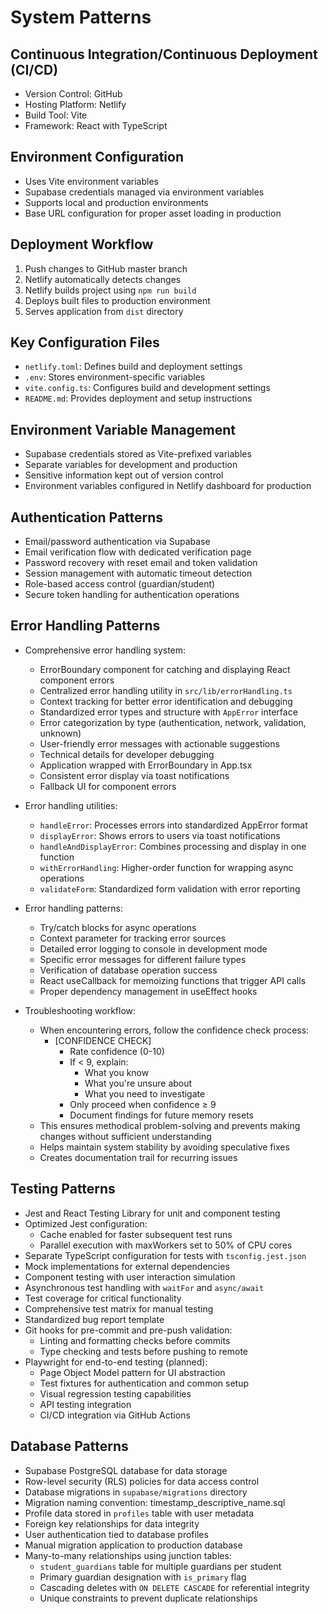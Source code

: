 # System Patterns

## Continuous Integration/Continuous Deployment (CI/CD)

- Version Control: GitHub
- Hosting Platform: Netlify
- Build Tool: Vite
- Framework: React with TypeScript

## Environment Configuration

- Uses Vite environment variables
- Supabase credentials managed via environment variables
- Supports local and production environments
- Base URL configuration for proper asset loading in production

## Deployment Workflow

1. Push changes to GitHub master branch
2. Netlify automatically detects changes
3. Netlify builds project using `npm run build`
4. Deploys built files to production environment
5. Serves application from `dist` directory

## Key Configuration Files

- `netlify.toml`: Defines build and deployment settings
- `.env`: Stores environment-specific variables
- `vite.config.ts`: Configures build and development settings
- `README.md`: Provides deployment and setup instructions

## Environment Variable Management

- Supabase credentials stored as Vite-prefixed variables
- Separate variables for development and production
- Sensitive information kept out of version control
- Environment variables configured in Netlify dashboard for production

## Authentication Patterns

- Email/password authentication via Supabase
- Email verification flow with dedicated verification page
- Password recovery with reset email and token validation
- Session management with automatic timeout detection
- Role-based access control (guardian/student)
- Secure token handling for authentication operations

## Error Handling Patterns

- Comprehensive error handling system:

  - ErrorBoundary component for catching and displaying React component errors
  - Centralized error handling utility in `src/lib/errorHandling.ts`
  - Context tracking for better error identification and debugging
  - Standardized error types and structure with `AppError` interface
  - Error categorization by type (authentication, network, validation, unknown)
  - User-friendly error messages with actionable suggestions
  - Technical details for developer debugging
  - Application wrapped with ErrorBoundary in App.tsx
  - Consistent error display via toast notifications
  - Fallback UI for component errors

- Error handling utilities:

  - `handleError`: Processes errors into standardized AppError format
  - `displayError`: Shows errors to users via toast notifications
  - `handleAndDisplayError`: Combines processing and display in one function
  - `withErrorHandling`: Higher-order function for wrapping async operations
  - `validateForm`: Standardized form validation with error reporting

- Error handling patterns:

  - Try/catch blocks for async operations
  - Context parameter for tracking error sources
  - Detailed error logging to console in development mode
  - Specific error messages for different failure types
  - Verification of database operation success
  - React useCallback for memoizing functions that trigger API calls
  - Proper dependency management in useEffect hooks

- Troubleshooting workflow:
  - When encountering errors, follow the confidence check process:
    - [CONFIDENCE CHECK]
      - Rate confidence (0-10)
      - If < 9, explain:
        - What you know
        - What you're unsure about
        - What you need to investigate
      - Only proceed when confidence ≥ 9
      - Document findings for future memory resets
  - This ensures methodical problem-solving and prevents making changes without sufficient understanding
  - Helps maintain system stability by avoiding speculative fixes
  - Creates documentation trail for recurring issues

## Testing Patterns

- Jest and React Testing Library for unit and component testing
- Optimized Jest configuration:
  - Cache enabled for faster subsequent test runs
  - Parallel execution with maxWorkers set to 50% of CPU cores
- Separate TypeScript configuration for tests with `tsconfig.jest.json`
- Mock implementations for external dependencies
- Component testing with user interaction simulation
- Asynchronous test handling with `waitFor` and `async/await`
- Test coverage for critical functionality
- Comprehensive test matrix for manual testing
- Standardized bug report template
- Git hooks for pre-commit and pre-push validation:
  - Linting and formatting checks before commits
  - Type checking and tests before pushing to remote
- Playwright for end-to-end testing (planned):
  - Page Object Model pattern for UI abstraction
  - Test fixtures for authentication and common setup
  - Visual regression testing capabilities
  - API testing integration
  - CI/CD integration via GitHub Actions

## Database Patterns

- Supabase PostgreSQL database for data storage
- Row-level security (RLS) policies for data access control
- Database migrations in `supabase/migrations` directory
- Migration naming convention: timestamp_descriptive_name.sql
- Profile data stored in `profiles` table with user metadata
- Foreign key relationships for data integrity
- User authentication tied to database profiles
- Manual migration application to production database
- Many-to-many relationships using junction tables:
  - `student_guardians` table for multiple guardians per student
  - Primary guardian designation with `is_primary` flag
  - Cascading deletes with `ON DELETE CASCADE` for referential integrity
  - Unique constraints to prevent duplicate relationships

